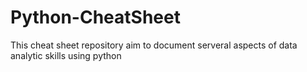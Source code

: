 # Python-CheatSheet
This cheat sheet repository aim to document serveral aspects of data analytic skills using python
